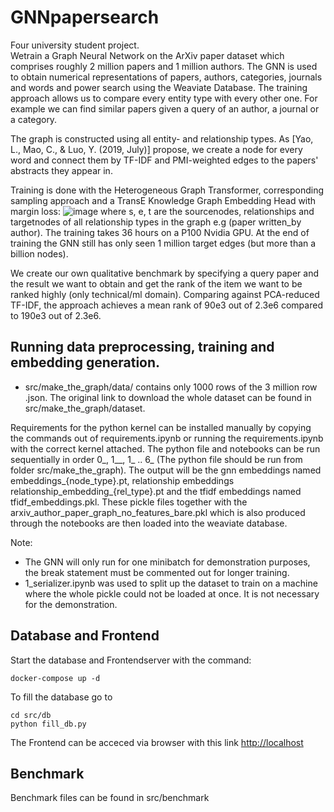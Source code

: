 # GNNpapersearch
Four university student project. <br>
Wetrain a Graph Neural Network on the ArXiv paper dataset which comprises roughly 2 million papers and 1 million authors.
The GNN is used to obtain numerical representations of papers, authors, categories, journals and words and power search using the Weaviate Database. 
The training approach allows us to compare every entity type with every other one. For example we can find similar papers given a query of an author, a journal or a category.

The graph is constructed using all entity- and relationship types. As [Yao, L., Mao, C., & Luo, Y. (2019, July)] propose,  we create a node for every word and connect them by TF-IDF and PMI-weighted edges to the papers' abstracts they appear in.  

Training is done with the Heterogeneous Graph Transformer, corresponding sampling approach and a TransE Knowledge Graph Embedding Head with margin loss:
![image](https://github.com/AmosDinh/GNNpapersearch/assets/39965380/4efa8e29-4b70-4784-b014-f3c44fc25f9a)
where s, e, t are the sourcenodes, relationships and targetnodes of all relationship types in the graph e.g (paper written_by author). 
The training takes 36 hours on a P100 Nvidia GPU. At the end of training the GNN still has only seen 1 million target edges (but more than a billion nodes).

We create our own qualitative benchmark by specifying a query paper and the result we want to obtain and get the rank of the item we want to be ranked highly (only technical/ml domain).
Comparing against PCA-reduced TF-IDF, the approach achieves a mean rank of 90e3 out of 2.3e6 compared to 190e3 out of 2.3e6. 





## Running data preprocessing, training and embedding generation.
- src/make_the_graph/data/ contains only 1000 rows of the 3 million row .json. The original link to download the whole dataset can be found in src/make_the_graph/dataset.

Requirements for the python kernel can be installed manually by copying the commands out of requirements.ipynb or running the requirements.ipynb with the correct kernel attached.
The python file and notebooks can be run sequentially in order 0_, 1__, 1_ .. 6_ (The python file should be run from folder src/make_the_graph).
The output will be the gnn embeddings named embeddings_{node_type}.pt,
relationship embeddings relationship_embedding_{rel_type}.pt
and the tfidf embeddings named tfidf_embeddings.pkl.
These pickle files together with the arxiv_author_paper_graph_no_features_bare.pkl which is also produced through the notebooks are then loaded into the weaviate database.

Note: 
- The GNN will only run for one minibatch for demonstration purposes, the break statement must be commented out for longer training.
- 1_serializer.ipynb was used to split up the dataset to train on a machine where the whole pickle could not be loaded at once. It is not necessary for the demonstration.

## Database and Frontend
Start the database and Frontendserver with the command:
```
docker-compose up -d 
```

To fill the database go to
```
cd src/db
python fill_db.py
```

The Frontend can be acceced via browser with this link [http://localhost](http://localhost)

## Benchmark
Benchmark files can be found in src/benchmark
